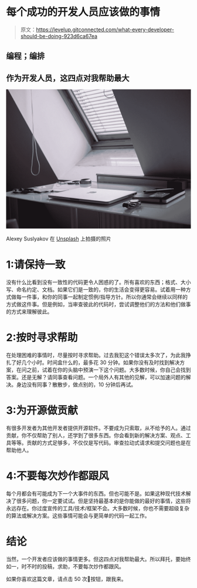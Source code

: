 # 每个成功的开发人员应该做的事情

> 原文：<https://levelup.gitconnected.com/what-every-developer-should-be-doing-923d6ca67ea>

## 编程；编排

## 作为开发人员，这四点对我帮助最大

![](img/851ea90dedec3d65e67ad5ff2452dc19.png)

Alexey Suslyakov 在 [Unsplash](https://unsplash.com?utm_source=medium&utm_medium=referral) 上拍摄的照片

# 1:请保持一致

没有什么比看到没有一致性的代码更令人困惑的了。所有喜欢的东西；格式、大小写、命名约定、文档。如果它们是一致的，你的生活会变得更容易。试着用一种方式做每一件事，和你的同事一起制定惯例/指导方针。所以你通常会继续以同样的方式做这件事。但是例如，当审查彼此的代码时，尝试调整他们的方法和他们做事的方式来理解彼此。

# 2:按时寻求帮助

在处理困难的事情时，尽量按时寻求帮助。过去我犯这个错误太多次了，为此我挣扎了好几个小时。时间盒什么的，最多花 30 分钟。如果你没有及时找到解决方案，在问之前，试着在你的头脑中预演一下这个问题。大多数时候，你自己会找到答案。还是无解？请同事查看问题。一个局外人有其他的见解，可以加速问题的解决。身边没有同事？散散步，做点别的，10 分钟后再试。

# 3:为开源做贡献

有很多开发者为其他开发者提供开源软件。不要成为只索取，从不给予的人。通过贡献，你不仅帮助了别人，还学到了很多东西。你会看到新的解决方案、观点、工具等等。贡献的方式足够多，不仅仅是写代码。审查拉动式请求和提交问题也是在帮助他人。

# 4:不要每次炒作都跟风

每个月都会有可能成为下一个大事件的东西。但也可能不是。如果这种现代技术解决了很多问题，你一定要试试。但是坚持最基本的是你能做的最好的事情，这些将永远存在。你过度宣传的工具/技术/框架不会。大多数时候，你也不需要超级复杂的算法或解决方案。这些事情可能会与更简单的代码一起工作。

# 结论

当然，一个开发者应该做的事情更多。但这四点对我帮助最大。所以拜托，要始终如一，时不时的投稿，求助，不要每次炒作都跟风。

如果你喜欢这篇文章，请点击 50 次👏按钮，跟我来。